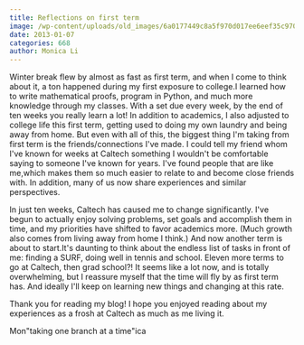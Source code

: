 ```yaml
---
title: Reflections on first term
image: /wp-content/uploads/old_images/6a0177449c8a5f970d017ee6eef35c970d-800wi.jpg
date: 2013-01-07
categories: 668
author: Monica Li
---
```


Winter break flew by almost as fast as first term, and when I come to think about it, a ton happened during my first exposure to college.I learned how to write mathematical proofs, program in Python, and much more knowledge through my classes. With a set due every week, by the end of ten weeks you really learn a lot! In addition to academics, I also adjusted to college life this first term, getting used to doing my own laundry and being away from home. But even with all of this, the biggest thing I'm taking from first term is the friends/connections I've made. I could tell my friend whom I've known for weeks at Caltech something I wouldn't be comfortable saying to someone I've known for years. I've found people that are like me,which makes them so much easier to relate to and become close friends with. In addition, many of us now share experiences and similar perspectives.

In just ten weeks, Caltech has caused me to change significantly. I've begun to actually enjoy solving problems, set goals and accomplish them in time, and my priorities have shifted to favor academics more. (Much growth also comes from living away from home I think.)
And now another term is about to start.It's daunting to think about the endless list of tasks in front of me: finding a SURF, doing well in tennis and school. Eleven more terms to go at Caltech, then grad school?! It seems like a lot now, and is totally overwhelming, but I reassure myself that the time will fly by as first term has. And ideally I'll keep on learning new things and changing at this rate.

Thank you for reading my blog! I hope you enjoyed reading about my experiences as a frosh at Caltech as much as me living it.

Mon"taking one branch at a time"ica

